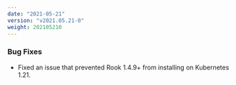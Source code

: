 ```yaml
---
date: "2021-05-21"
version: "v2021.05.21-0"
weight: 202105210
---
```


### <span class="label label-orange">Bug Fixes</span>
- Fixed an issue that prevented Rook 1.4.9+ from installing on Kubernetes 1.21.

